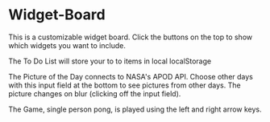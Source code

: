# Widget-Board

This is a customizable widget board. Click the buttons on the top to show which widgets you want to include.

The To Do List will store your to to items in local localStorage

The Picture of the Day connects to NASA's APOD API. Choose other days with this input field at the bottom to see pictures from other days. The picture changes on blur (clicking off the input field).

The Game, single person pong, is played using the left and right arrow keys.
